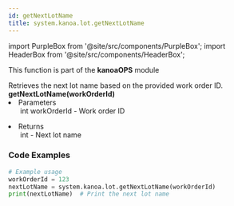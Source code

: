 ```yaml
---
id: getNextLotName
title: system.kanoa.lot.getNextLotName
---
```


import PurpleBox from '@site/src/components/PurpleBox';
import HeaderBox from '@site/src/components/HeaderBox';

<PurpleBox>This function is part of the <b>kanoaOPS</b> module</PurpleBox>

<HeaderBox header="Description">
  Retrieves the next lot name based on the provided work order ID.
</HeaderBox>

<HeaderBox header="Syntax">
  <b>getNextLotName(workOrderId)</b>
    <li>Parameters <br />
      <ul>int workOrderId - Work order ID</ul>
    </li>
    <li>Returns <br />
      <ul>int - Next lot name</ul>
    </li>
</HeaderBox>

### Code Examples

```python
# Example usage
workOrderId = 123
nextLotName = system.kanoa.lot.getNextLotName(workOrderId)
print(nextLotName)  # Print the next lot name

